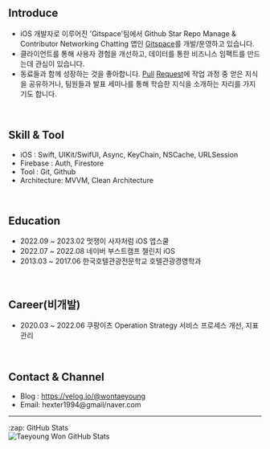 ## Introduce
- iOS 개발자로 이루어진 'Gitspace'팀에서 Github Star Repo Manage & Contributor Networking Chatting 앱인 [Gitspace](https://apps.apple.com/kr/app/gitspace/id6446034470)를 개발/운영하고 있습니다.
- 클라이언트를 통해 사용자 경험을 개선하고, 데이터를 통한 비즈니스 임팩트를 만드는데 관심이 있습니다.
- 동료들과 함께 성장하는 것을 좋아합니다. [Pull](https://github.com/APPSCHOOL1-REPO/finalproject-gitspace/pull/430) [Request](https://github.com/APPSCHOOL1-REPO/finalproject-gitspace/pull/452)에 작업 과정 중 얻은 지식을 공유하거나, 팀원들과 발표 세미나를 통해 학습한 지식을 소개하는 자리를 가지기도 합니다.

<br/>

## Skill & Tool
- iOS : Swift, UIKit/SwifUI, Async, KeyChain, NSCache, URLSession
- Firebase : Auth, Firestore
- Tool : Git, Github
- Architecture: MVVM, Clean Architecture

<br/>

## Education
- 2022.09 ~ 2023.02 멋쟁이 사자처럼 iOS 앱스쿨
- 2022.07 ~ 2022.08 네이버 부스트캠프 챌린지 iOS
- 2013.03 ~ 2017.06 한국호텔관광전문학교 호텔관광경영학과

<br/>

## Career(비개발)
- 2020.03 ~ 2022.06 쿠팡이츠 Operation Strategy 서비스 프로세스 개선, 지표 관리

<br/>

## Contact & Channel
- Blog : https://velog.io/@wontaeyoung
- Email: hexter1994@gmail/naver.com

---

  <summary>:zap: GitHub Stats</summary>

  <img align="left" alt="Taeyoung Won GitHub Stats" src="https://github-readme-stats.vercel.app/api?username=wontaeyoung" />

